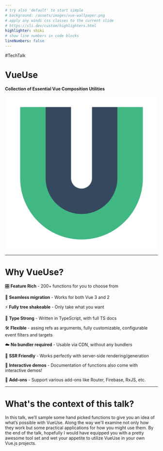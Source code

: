 ```yaml
---
# try also 'default' to start simple
# background: /assets/images/vue-wallpaper.png
# apply any windi css classes to the current slide
# https://sli.dev/custom/highlighters.html
highlighter: shiki
# show line numbers in code blocks
lineNumbers: false
---
```


<div class="flex justify-between items-center">
  <div>
    <span class="!m-0 text-light-200">#TechTalk</span>
    <h1 class="!m-0 font-extrabold text-transparent text-8xl bg-clip-text bg-gradient-to-r from-[#3db17e] to-[#366f68]">
    VueUse
    </h1>
    <h4>
    Collection of Essential Vue Composition Utilities
    </h4>
  </div>

  <div class="relative mr-[100px]">
    <div 
      class="
        absolute top-[50%] left-[50%]
        rounded-full
        w-[192px] h-[192px]
        bg-[#41b88380]
      " 
      style="
        filter: blur(72px);
        transform: translate(-50%, -50%)
      "
    ></div>
    <img src="/assets/images/vueuse-icon.svg" class="h-[150px] " />
  </div>
</div>

<!--
The last comment block of each slide will be treated as slide notes. It will be visible and editable in Presenter Mode along with the slide. [Read more in the docs](https://sli.dev/guide/syntax.html#notes)
-->

---

<div class="mb-5">
  <h1 class="!m-0 font-extrabold text-transparent text-8xl bg-clip-text bg-gradient-to-r from-[#42d392] to-[#647eff]">Why VueUse?</h1>
</div>

<div class="text-light-200">
    <v-clicks>
      <p>
        🎛 <b>Feature Rich</b> - 200+ functions for you to choose from
      </p>
    </v-clicks>
    <v-clicks>
      <p>🚀 <b>Seamless migration</b> - Works for both Vue 3 and 2</p>
    </v-clicks>
    <v-clicks>
      <p>⚡ <b>Fully tree shakeable</b> - Only take what you want</p>
    </v-clicks>
    <v-clicks>
      <p>🦾 <b>Type Strong</b> - Written in TypeScript, with full TS docs</p>
    </v-clicks>
    <v-clicks>
      <p>🛠️ <b>Flexible</b> - assing refs as arguments, fully customizable, configurable event filters and targets</p>
    </v-clicks>
    <v-clicks>
      <p>☁️ <b>No bundler required</b> - Usable via CDN, without any bundlers</p>
    </v-clicks>
    <v-clicks>
      <p>🔋 <b>SSR Friendly</b> - Works perfectly with server-side rendering/generation</p>
    </v-clicks>
    <v-clicks>
      <p>🎪 <b>Interactive demos</b> - Documentation of functions also come with interactive demos!</p>
    </v-clicks>
    <v-clicks>
      <p>🔌 <b>Add-ons</b> - Support various add-ons like Router, Firebase, RxJS, etc.</p>
    </v-clicks>
</div>

<!--
Here is another comment.
-->

---

<div class="mb-5">
  <h1 class="!m-0 font-extrabold text-transparent text-8xl bg-clip-text bg-gradient-to-r from-[#42d392] to-[#647eff]">What's the context of this talk?</h1>
</div>

<div class="leading-relaxed text-light-200">
   In this talk, we’ll sample some hand picked functions to give you an idea of what’s possible with VueUse. Along the way we'll examine not only how they work but some practical applications for how you might use them. By the end of the talk, hopefully I would have equipped you with a pretty awesome tool set and wet your appetite to utilize VueUse in your own Vue.js projects.
</div>
